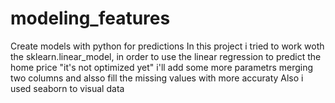 # modeling_features
Create models with python for predictions
In this project i tried to work woth the sklearn.linear_model, in order to use the linear regression
to predict the home price "it's not optimized yet" i'll add some more parametrs merging two columns and alsso fill the missing values with more accuraty
Also i used seaborn to visual data

